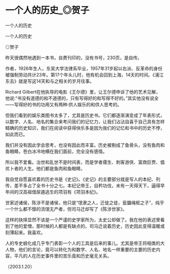 # 一个人的历史_◎贺子

一个人的历史

一个人的历史

◎贺子

昨天很偶然地遇到一本书，自费刊印的，没有书号，230页，是自传。

作者，1926年生人，东吴大学法律系毕业，1957年31岁起以右派、反革命的身份被强制劳动共计23年。第17个年头儿时，他有机会回到上海，14天的时间。《浦江东去》就是写这14天和与之相关的岁月往事。

Richard Gilbert在他执导的电影《王尔德》里，让王尔德申诉了他的艺术见解，他说:“书没有道德的和不道德的，只有写得好的和写得不好的。”其实他没有说全——写得好的书的功用又有两种:供人娱乐的和供人思考的。

但我们看到的娱乐类图书太多了，尤其是历史书。它们都逐渐演变成了年表形式，以数字、人名、地名的集合来考问我们的记忆力，让我们沾沾自喜于自己具有怎样精确的历史知识，我们在阅读中获得快乐多是因为我们的记忆和书中的历史不悖，如此而已。

我们并没有因此学会思考，也没有因此而丰富。历史被剔成了鱼骨头，没有鱼肉和鱼眼睛，苍白冰冷地横在我们面前，完全没有感情。

所以我不爱看。治世和乱世不是时间表，而是学者儒生、刺客游侠、富商巨贾、倡优卜者的人生。他们都是鱼肉和鱼眼睛，

我自觉自愿喜欢着的历史书是《史记》。《史记》的主要部分就是写人的本纪、列传，差不多占了全书十分之七。本纪记帝王，自矜功伐，未有一天得天下，逼得早年间的汉高祖借尿遁逃生的项羽有《项羽本纪》。

世家述诸侯，陈涉不是诸侯，他只是“氓隶之人，迁徙之徒，瓮牖绳枢之子”，纯乎一个什么都不懔的流氓无产者，但司马迁却写了《陈涉世家》。

这样的抉择显然不该是一个严谨的史学家所为，太史公却做了。我在他的表述里看到了他的爱憎，那时候的人都是有缺点的，司马迁说着历史，历史因此变得温暖或刻薄起来。我喜欢。

人的专史蜕化成几乎专门表彰一个人的工具是后来的事儿。尤其是帝王将相类的大人物，他们的言论，竟可以转化为和数字、人名、地名一样重要的主要的历史内容，平凡的人在历史事件里的苦乐竟和历史毫无关系。

（2003.1.20）